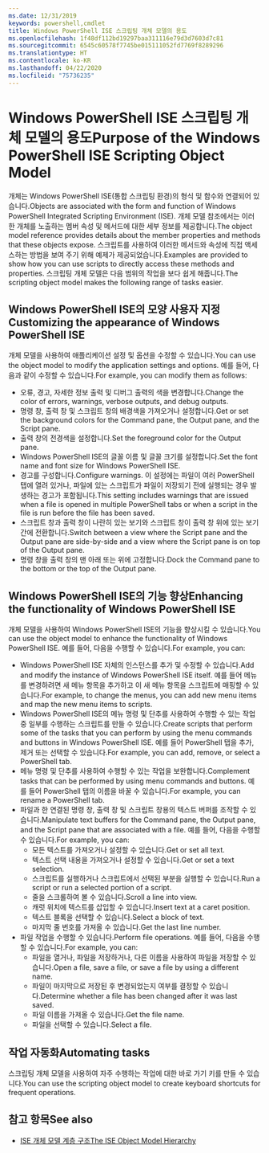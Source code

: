```yaml
---
ms.date: 12/31/2019
keywords: powershell,cmdlet
title: Windows PowerShell ISE 스크립팅 개체 모델의 용도
ms.openlocfilehash: 1f48df112bd19297baa311116e79d3d7603d7c81
ms.sourcegitcommit: 6545c60578f7745be015111052fd7769f8289296
ms.translationtype: HT
ms.contentlocale: ko-KR
ms.lasthandoff: 04/22/2020
ms.locfileid: "75736235"
---
```

# <a name="purpose-of-the-windows-powershell-ise-scripting-object-model"></a><span data-ttu-id="c2c83-103">Windows PowerShell ISE 스크립팅 개체 모델의 용도</span><span class="sxs-lookup"><span data-stu-id="c2c83-103">Purpose of the Windows PowerShell ISE Scripting Object Model</span></span>

<span data-ttu-id="c2c83-104">개체는 Windows PowerShell ISE(통합 스크립팅 환경)의 형식 및 함수와 연결되어 있습니다.</span><span class="sxs-lookup"><span data-stu-id="c2c83-104">Objects are associated with the form and function of Windows PowerShell Integrated Scripting Environment (ISE).</span></span> <span data-ttu-id="c2c83-105">개체 모델 참조에서는 이러한 개체를 노출하는 멤버 속성 및 메서드에 대한 세부 정보를 제공합니다.</span><span class="sxs-lookup"><span data-stu-id="c2c83-105">The object model reference provides details about the member properties and methods that these objects expose.</span></span> <span data-ttu-id="c2c83-106">스크립트를 사용하여 이러한 메서드와 속성에 직접 액세스하는 방법을 보여 주기 위해 예제가 제공되었습니다.</span><span class="sxs-lookup"><span data-stu-id="c2c83-106">Examples are provided to show how you can use scripts to directly access these methods and properties.</span></span> <span data-ttu-id="c2c83-107">스크립팅 개체 모델은 다음 범위의 작업을 보다 쉽게 해줍니다.</span><span class="sxs-lookup"><span data-stu-id="c2c83-107">The scripting object model makes the following range of tasks easier.</span></span>

## <a name="customizing-the-appearance-of-windows-powershell-ise"></a><span data-ttu-id="c2c83-108">Windows PowerShell ISE의 모양 사용자 지정</span><span class="sxs-lookup"><span data-stu-id="c2c83-108">Customizing the appearance of Windows PowerShell ISE</span></span>

<span data-ttu-id="c2c83-109">개체 모델을 사용하여 애플리케이션 설정 및 옵션을 수정할 수 있습니다.</span><span class="sxs-lookup"><span data-stu-id="c2c83-109">You can use the object model to modify the application settings and options.</span></span> <span data-ttu-id="c2c83-110">예를 들어, 다음과 같이 수정할 수 있습니다.</span><span class="sxs-lookup"><span data-stu-id="c2c83-110">For example, you can modify them as follows:</span></span>

- <span data-ttu-id="c2c83-111">오류, 경고, 자세한 정보 출력 및 디버그 출력의 색을 변경합니다.</span><span class="sxs-lookup"><span data-stu-id="c2c83-111">Change the color of errors, warnings, verbose outputs, and debug outputs.</span></span>
- <span data-ttu-id="c2c83-112">명령 창, 출력 창 및 스크립트 창의 배경색을 가져오거나 설정합니다.</span><span class="sxs-lookup"><span data-stu-id="c2c83-112">Get or set the background colors for the Command pane, the Output pane, and the Script pane.</span></span>
- <span data-ttu-id="c2c83-113">출력 창의 전경색을 설정합니다.</span><span class="sxs-lookup"><span data-stu-id="c2c83-113">Set the foreground color for the Output pane.</span></span>
- <span data-ttu-id="c2c83-114">Windows PowerShell ISE의 글꼴 이름 및 글꼴 크기를 설정합니다.</span><span class="sxs-lookup"><span data-stu-id="c2c83-114">Set the font name and font size for Windows PowerShell ISE.</span></span>
- <span data-ttu-id="c2c83-115">경고를 구성합니다.</span><span class="sxs-lookup"><span data-stu-id="c2c83-115">Configure warnings.</span></span> <span data-ttu-id="c2c83-116">이 설정에는 파일이 여러 PowerShell 탭에 열려 있거나, 파일에 있는 스크립트가 파일이 저장되기 전에 실행되는 경우 발생하는 경고가 포함됩니다.</span><span class="sxs-lookup"><span data-stu-id="c2c83-116">This setting includes warnings that are issued when a file is opened in multiple PowerShell tabs or when a script in the file is run before the file has been saved.</span></span>
- <span data-ttu-id="c2c83-117">스크립트 창과 출력 창이 나란히 있는 보기와 스크립트 창이 출력 창 위에 있는 보기 간에 전환합니다.</span><span class="sxs-lookup"><span data-stu-id="c2c83-117">Switch between a view where the Script pane and the Output pane are side-by-side and a view where the Script pane is on top of the Output pane.</span></span>
- <span data-ttu-id="c2c83-118">명령 창을 출력 창의 맨 아래 또는 위에 고정합니다.</span><span class="sxs-lookup"><span data-stu-id="c2c83-118">Dock the Command pane to the bottom or the top of the Output pane.</span></span>

## <a name="enhancing-the-functionality-of-windows-powershell-ise"></a><span data-ttu-id="c2c83-119">Windows PowerShell ISE의 기능 향상</span><span class="sxs-lookup"><span data-stu-id="c2c83-119">Enhancing the functionality of Windows PowerShell ISE</span></span>

<span data-ttu-id="c2c83-120">개체 모델을 사용하여 Windows PowerShell ISE의 기능을 향상시킬 수 있습니다.</span><span class="sxs-lookup"><span data-stu-id="c2c83-120">You can use the object model to enhance the functionality of Windows PowerShell ISE.</span></span> <span data-ttu-id="c2c83-121">예를 들어, 다음을 수행할 수 있습니다.</span><span class="sxs-lookup"><span data-stu-id="c2c83-121">For example, you can:</span></span>

- <span data-ttu-id="c2c83-122">Windows PowerShell ISE 자체의 인스턴스를 추가 및 수정할 수 있습니다.</span><span class="sxs-lookup"><span data-stu-id="c2c83-122">Add and modify the instance of Windows PowerShell ISE itself.</span></span> <span data-ttu-id="c2c83-123">예를 들어 메뉴를 변경하려면 새 메뉴 항목을 추가하고 이 새 메뉴 항목을 스크립트에 매핑할 수 있습니다.</span><span class="sxs-lookup"><span data-stu-id="c2c83-123">For example, to change the menus, you can add new menu items and map the new menu items to scripts.</span></span>
- <span data-ttu-id="c2c83-124">Windows PowerShell ISE의 메뉴 명령 및 단추를 사용하여 수행할 수 있는 작업 중 일부를 수행하는 스크립트를 만들 수 있습니다.</span><span class="sxs-lookup"><span data-stu-id="c2c83-124">Create scripts that perform some of the tasks that you can perform by using the menu commands and buttons in Windows PowerShell ISE.</span></span> <span data-ttu-id="c2c83-125">예를 들어 PowerShell 탭을 추가, 제거 또는 선택할 수 있습니다.</span><span class="sxs-lookup"><span data-stu-id="c2c83-125">For example, you can add, remove, or select a PowerShell tab.</span></span>
- <span data-ttu-id="c2c83-126">메뉴 명령 및 단추를 사용하여 수행할 수 있는 작업을 보완합니다.</span><span class="sxs-lookup"><span data-stu-id="c2c83-126">Complement tasks that can be performed by using menu commands and buttons.</span></span> <span data-ttu-id="c2c83-127">예를 들어 PowerShell 탭의 이름을 바꿀 수 있습니다.</span><span class="sxs-lookup"><span data-stu-id="c2c83-127">For example, you can rename a PowerShell tab.</span></span>
- <span data-ttu-id="c2c83-128">파일과 한 연결된 명령 창, 출력 창 및 스크립트 창용의 텍스트 버퍼를 조작할 수 있습니다.</span><span class="sxs-lookup"><span data-stu-id="c2c83-128">Manipulate text buffers for the Command pane, the Output pane, and the Script pane that are associated with a file.</span></span> <span data-ttu-id="c2c83-129">예를 들어, 다음을 수행할 수 있습니다.</span><span class="sxs-lookup"><span data-stu-id="c2c83-129">For example, you can:</span></span>
  - <span data-ttu-id="c2c83-130">모든 텍스트를 가져오거나 설정할 수 있습니다.</span><span class="sxs-lookup"><span data-stu-id="c2c83-130">Get or set all text.</span></span>
  - <span data-ttu-id="c2c83-131">텍스트 선택 내용을 가져오거나 설정할 수 있습니다.</span><span class="sxs-lookup"><span data-stu-id="c2c83-131">Get or set a text selection.</span></span>
  - <span data-ttu-id="c2c83-132">스크립트를 실행하거나 스크립트에서 선택된 부분을 실행할 수 있습니다.</span><span class="sxs-lookup"><span data-stu-id="c2c83-132">Run a script or run a selected portion of a script.</span></span>
  - <span data-ttu-id="c2c83-133">줄을 스크롤하여 볼 수 있습니다.</span><span class="sxs-lookup"><span data-stu-id="c2c83-133">Scroll a line into view.</span></span>
  - <span data-ttu-id="c2c83-134">캐럿 위치에 텍스트를 삽입할 수 있습니다.</span><span class="sxs-lookup"><span data-stu-id="c2c83-134">Insert text at a caret position.</span></span>
  - <span data-ttu-id="c2c83-135">텍스트 블록을 선택할 수 있습니다.</span><span class="sxs-lookup"><span data-stu-id="c2c83-135">Select a block of text.</span></span>
  - <span data-ttu-id="c2c83-136">마지막 줄 번호를 가져올 수 있습니다.</span><span class="sxs-lookup"><span data-stu-id="c2c83-136">Get the last line number.</span></span>
- <span data-ttu-id="c2c83-137">파일 작업을 수행할 수 있습니다.</span><span class="sxs-lookup"><span data-stu-id="c2c83-137">Perform file operations.</span></span> <span data-ttu-id="c2c83-138">예를 들어, 다음을 수행할 수 있습니다.</span><span class="sxs-lookup"><span data-stu-id="c2c83-138">For example, you can:</span></span>
  - <span data-ttu-id="c2c83-139">파일을 열거나, 파일을 저장하거나, 다른 이름을 사용하여 파일을 저장할 수 있습니다.</span><span class="sxs-lookup"><span data-stu-id="c2c83-139">Open a file, save a file, or save a file by using a different name.</span></span>
  - <span data-ttu-id="c2c83-140">파일이 마지막으로 저장된 후 변경되었는지 여부를 결정할 수 있습니다.</span><span class="sxs-lookup"><span data-stu-id="c2c83-140">Determine whether a file has been changed after it was last saved.</span></span>
  - <span data-ttu-id="c2c83-141">파일 이름을 가져올 수 있습니다.</span><span class="sxs-lookup"><span data-stu-id="c2c83-141">Get the file name.</span></span>
  - <span data-ttu-id="c2c83-142">파일을 선택할 수 있습니다.</span><span class="sxs-lookup"><span data-stu-id="c2c83-142">Select a file.</span></span>

## <a name="automating-tasks"></a><span data-ttu-id="c2c83-143">작업 자동화</span><span class="sxs-lookup"><span data-stu-id="c2c83-143">Automating tasks</span></span>

<span data-ttu-id="c2c83-144">스크립팅 개체 모델을 사용하여 자주 수행하는 작업에 대한 바로 가기 키를 만들 수 있습니다.</span><span class="sxs-lookup"><span data-stu-id="c2c83-144">You can use the scripting object model to create keyboard shortcuts for frequent operations.</span></span>

## <a name="see-also"></a><span data-ttu-id="c2c83-145">참고 항목</span><span class="sxs-lookup"><span data-stu-id="c2c83-145">See also</span></span>

- [<span data-ttu-id="c2c83-146">ISE 개체 모델 계층 구조</span><span class="sxs-lookup"><span data-stu-id="c2c83-146">The ISE Object Model Hierarchy</span></span>](The-ISE-Object-Model-Hierarchy.md)
